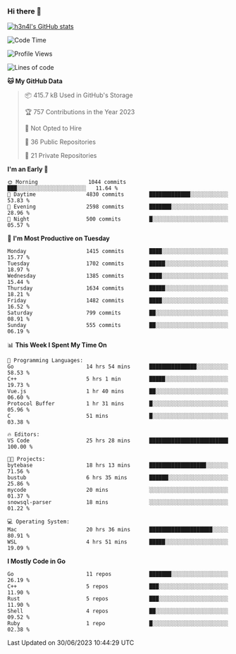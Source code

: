 ### Hi there 👋

[![h3n4l's GitHub stats](https://github-readme-stats.vercel.app/api?username=h3n4l&count_private=true&show_icons=true&theme=radical)](https://github.com/h3n4l/github-readme-stats)

<!--START_SECTION:waka-->
![Code Time](http://img.shields.io/badge/Code%20Time-1%2C368%20hrs%209%20mins-blue)

![Profile Views](http://img.shields.io/badge/Profile%20Views-1-blue)

![Lines of code](https://img.shields.io/badge/From%20Hello%20World%20I%27ve%20Written-2.0%20million%20lines%20of%20code-blue)

**🐱 My GitHub Data** 

> 📦 415.7 kB Used in GitHub's Storage 
 > 
> 🏆 757 Contributions in the Year 2023
 > 
> 🚫 Not Opted to Hire
 > 
> 📜 36 Public Repositories 
 > 
> 🔑 21 Private Repositories 
 > 
**I'm an Early 🐤** 

```text
🌞 Morning                1044 commits        ███░░░░░░░░░░░░░░░░░░░░░░   11.64 % 
🌆 Daytime                4830 commits        █████████████░░░░░░░░░░░░   53.83 % 
🌃 Evening                2598 commits        ███████░░░░░░░░░░░░░░░░░░   28.96 % 
🌙 Night                  500 commits         █░░░░░░░░░░░░░░░░░░░░░░░░   05.57 % 
```
📅 **I'm Most Productive on Tuesday** 

```text
Monday                   1415 commits        ████░░░░░░░░░░░░░░░░░░░░░   15.77 % 
Tuesday                  1702 commits        █████░░░░░░░░░░░░░░░░░░░░   18.97 % 
Wednesday                1385 commits        ████░░░░░░░░░░░░░░░░░░░░░   15.44 % 
Thursday                 1634 commits        █████░░░░░░░░░░░░░░░░░░░░   18.21 % 
Friday                   1482 commits        ████░░░░░░░░░░░░░░░░░░░░░   16.52 % 
Saturday                 799 commits         ██░░░░░░░░░░░░░░░░░░░░░░░   08.91 % 
Sunday                   555 commits         ██░░░░░░░░░░░░░░░░░░░░░░░   06.19 % 
```


📊 **This Week I Spent My Time On** 

```text
💬 Programming Languages: 
Go                       14 hrs 54 mins      ███████████████░░░░░░░░░░   58.53 % 
C++                      5 hrs 1 min         █████░░░░░░░░░░░░░░░░░░░░   19.73 % 
Vue.js                   1 hr 40 mins        ██░░░░░░░░░░░░░░░░░░░░░░░   06.60 % 
Protocol Buffer          1 hr 31 mins        █░░░░░░░░░░░░░░░░░░░░░░░░   05.96 % 
C                        51 mins             █░░░░░░░░░░░░░░░░░░░░░░░░   03.38 % 

🔥 Editors: 
VS Code                  25 hrs 28 mins      █████████████████████████   100.00 % 

🐱‍💻 Projects: 
bytebase                 18 hrs 13 mins      ██████████████████░░░░░░░   71.56 % 
bustub                   6 hrs 35 mins       ██████░░░░░░░░░░░░░░░░░░░   25.86 % 
mycode                   20 mins             ░░░░░░░░░░░░░░░░░░░░░░░░░   01.37 % 
snowsql-parser           18 mins             ░░░░░░░░░░░░░░░░░░░░░░░░░   01.22 % 

💻 Operating System: 
Mac                      20 hrs 36 mins      ████████████████████░░░░░   80.91 % 
WSL                      4 hrs 51 mins       █████░░░░░░░░░░░░░░░░░░░░   19.09 % 
```

**I Mostly Code in Go** 

```text
Go                       11 repos            ███████░░░░░░░░░░░░░░░░░░   26.19 % 
C++                      5 repos             ███░░░░░░░░░░░░░░░░░░░░░░   11.90 % 
Rust                     5 repos             ███░░░░░░░░░░░░░░░░░░░░░░   11.90 % 
Shell                    4 repos             ██░░░░░░░░░░░░░░░░░░░░░░░   09.52 % 
Ruby                     1 repo              █░░░░░░░░░░░░░░░░░░░░░░░░   02.38 % 
```




 Last Updated on 30/06/2023 10:44:29 UTC
<!--END_SECTION:waka-->

